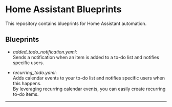 # Home Assistant Blueprints

This repository contains blueprints for Home Assistant automation.

## Blueprints

- *added_todo_notification.yaml*:  
  Sends a notification when an item is added to a to-do list and notifies specific users.

- *recurring_todo.yaml*:  
  Adds calendar events to your to-do list and notifies specific users when this happens.  
  By leveraging recurring calendar events, you can easily create recurring to-do items.

---
